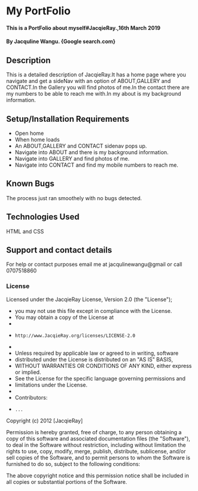 # My PortFolio
#### This is a PortFolio about myself#JacqieRay.,16th March 2019
#### By Jacquline Wangu. **{Google search.com}**
## Description
This is a detailed description of JacqieRay.It has a home page where you navigate and get a sideNav with an option of ABOUT,GALLERY and CONTACT.In the Gallery you will find photos of me.In the contact there are my numbers to be able to reach me with.In my about is my background information.
## Setup/Installation Requirements
* Open home
* When home loads
* An ABOUT,GALLERY and CONTACT sidenav pops up.
* Navigate into ABOUT and there is my background information.
* Navigate into GALLERY and find photos of me.
* Navigate into CONTACT and find my mobile numbers to reach me.
## Known Bugs
The process just ran smoothely with no bugs detected.
## Technologies Used
HTML and CSS
## Support and contact details
For help or contact purposes email me at jacqulinewangu@gmail or call 0707518860
### License
Licensed under the JacqieRay License, Version 2.0 (the "License");
 * you may not use this file except in compliance with the License.
 * You may obtain a copy of the License at
 *
 *     http://www.JacqieRay.org/licenses/LICENSE-2.0
 *
 * Unless required by applicable law or agreed to in writing, software
 * distributed under the License is distributed on an "AS IS" BASIS,
 * WITHOUT WARRANTIES OR CONDITIONS OF ANY KIND, either express or implied.
 * See the License for the specific language governing permissions and
 * limitations under the License.
 *
 * Contributors:
 *     ...
  Copyright (c) 2012 [JacqieRay]

Permission is hereby granted, free of charge, to any person obtaining a copy
of this software and associated documentation files (the "Software"), to deal
in the Software without restriction, including without limitation the rights
to use, copy, modify, merge, publish, distribute, sublicense, and/or sell
copies of the Software, and to permit persons to whom the Software is
furnished to do so, subject to the following conditions:

The above copyright notice and this permission notice shall be included in
all copies or substantial portions of the Software.
